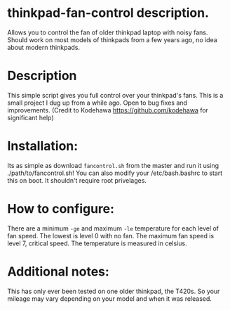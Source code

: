 # thinkpad-fan-control description. 
Allows you to control the fan of older thinkpad laptop with noisy fans. Should work on most models of thinkpads from a few years ago, no idea about modern thinkpads. 

# Description
This simple script gives you full control over your thinkpad's fans. This is a small project I dug up from a while ago. Open to bug fixes and improvements. (Credit to Kodehawa https://github.com/kodehawa for significant help)

# Installation:
Its as simple as download `fancontrol.sh` from the master and run it using ./path/to/fancontrol.sh!
You can also modify your /etc/bash.bashrc to start this on boot. It shouldn't require root privelages. 

# How to configure:
There are a minimum `-ge` and maximum `-le` temperature for each level of fan speed. The lowest is level 0 with no fan. The maximum fan speed is level 7, critical speed. The temperature is measured in celsius. 

# Additional notes:
This has only ever been tested on one older thinkpad, the T420s. So your mileage may vary depending on your model and when it was released. 
